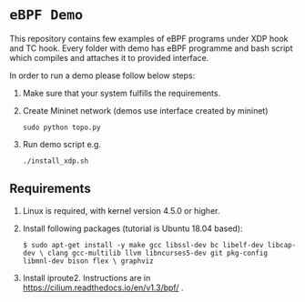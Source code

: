 # `eBPF Demo`

This repository contains few examples of eBPF programs under XDP hook and TC hook. 
Every folder with demo has eBPF programme and bash script which compiles and attaches it to provided interface.

In order to run a demo please follow below steps:
1. Make sure that your system fulfills the requirements.
2. Create Mininet network (demos use interface created by mininet)

    `sudo python topo.py`

3. Run demo script e.g. 

    `./install_xdp.sh`





## Requirements 

1. Linux is required, with kernel version 4.5.0 or higher.
2. Install following packages (tutorial is Ubuntu 18.04 based):

    `$ sudo apt-get install -y make gcc libssl-dev bc libelf-dev libcap-dev \
        clang gcc-multilib llvm libncurses5-dev git pkg-config libmnl-dev bison flex \
        graphviz`
 
3. Install iproute2. Instructions are in https://cilium.readthedocs.io/en/v1.3/bpf/ .
